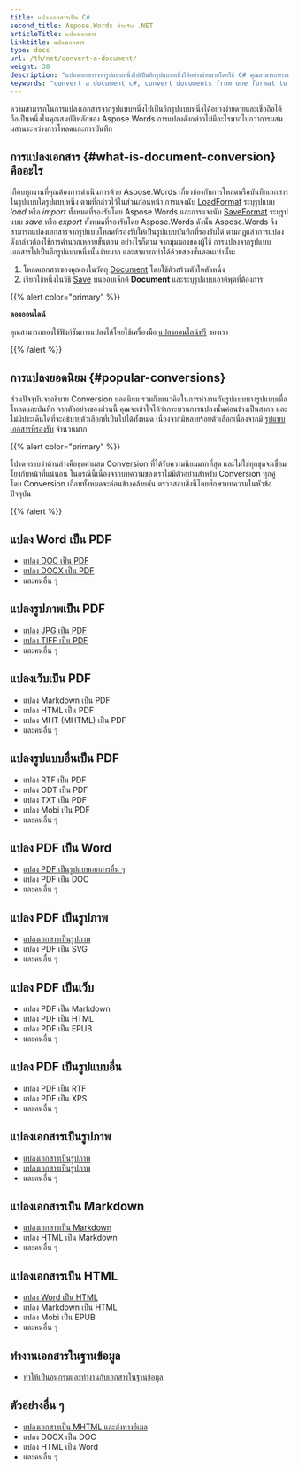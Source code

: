 ```yaml
---
title: แปลงเอกสารเป็น C#
second_title: Aspose.Words สำหรับ .NET
articleTitle: แปลงเอกสาร
linktitle: แปลงเอกสาร
type: docs
url: /th/net/convert-a-document/
weight: 30
description: "แปลงเอกสารจากรูปแบบหนึ่งไปเป็นอีกรูปแบบหนึ่งได้อย่างง่ายดายโดยใช้ C# คุณสามารถทำงานกับรูปแบบยอดนิยมทั้งหมด เช่น รูปแบบ Microsoft Word เช่น DOCX หรือ DOC, รูปแบบ OpenDocument เช่น ODT หรือ OTT, รูปแบบเว็บ เช่น HTML หรือ XHTML, รูปแบบข้อความ เช่น MarkDown หรือ TXT และอื่นๆ"
keywords: "convert a document c#, convert documents from one format to another c#, convert to markdown c#, convert pdf to docx C#, convert docx to pdf C#, convert doc to pdf C#, convert a document Aspose for .NET"
---
```


ความสามารถในการแปลงเอกสารจากรูปแบบหนึ่งไปเป็นอีกรูปแบบหนึ่งได้อย่างง่ายดายและเชื่อถือได้ถือเป็นหนึ่งในคุณสมบัติหลักของ Aspose.Words การแปลงดังกล่าวไม่มีอะไรมากไปกว่าการผสมผสานระหว่างการโหลดและการบันทึก

## การแปลงเอกสาร {#what-is-document-conversion} คืออะไร

เกือบทุกงานที่คุณต้องการดำเนินการด้วย Aspose.Words เกี่ยวข้องกับการโหลดหรือบันทึกเอกสารในรูปแบบใดรูปแบบหนึ่ง ตามที่กล่าวไว้ในส่วนก่อนหน้า การแจงนับ [LoadFormat](https://reference.aspose.com/words/net/aspose.words/loadformat/) ระบุรูปแบบ *load* หรือ *import* ทั้งหมดที่รองรับโดย Aspose.Words และการแจงนับ [SaveFormat](https://reference.aspose.com/words/net/aspose.words/saveformat/) ระบุรูปแบบ *save* หรือ *export* ทั้งหมดที่รองรับโดย Aspose.Words ดังนั้น Aspose.Words จึงสามารถแปลงเอกสารจากรูปแบบโหลดที่รองรับให้เป็นรูปแบบบันทึกที่รองรับได้ ตามกฎแล้วการแปลงดังกล่าวต้องใช้การคำนวณหลายขั้นตอน อย่างไรก็ตาม จากมุมมองของผู้ใช้ การแปลงจากรูปแบบเอกสารไปเป็นอีกรูปแบบหนึ่งนั้นง่ายมาก และสามารถทำได้ด้วยสองขั้นตอนเท่านั้น:

1. โหลดเอกสารของคุณลงในวัตถุ [Document](https://reference.aspose.com/words/net/aspose.words/document/) โดยใช้ตัวสร้างตัวใดตัวหนึ่ง
1. เรียกใช้หนึ่งในวิธี [Save](https://reference.aspose.com/words/net/aspose.words/document/save/#save/) บนออบเจ็กต์ **Document** และระบุรูปแบบเอาต์พุตที่ต้องการ

{{% alert color="primary" %}}

**ลองออนไลน์**

คุณสามารถลองใช้ฟังก์ชันการแปลงได้โดยใช้เครื่องมือ [แปลงออนไลน์ฟรี](https://products.aspose.app/words/conversion) ของเรา

{{% /alert %}}

## การแปลงยอดนิยม {#popular-conversions}

ส่วนปัจจุบันจะอธิบาย Conversion ยอดนิยม รวมถึงแนวคิดในการทำงานกับรูปแบบบางรูปแบบเมื่อโหลดและบันทึก จากตัวอย่างของส่วนนี้ คุณจะเข้าใจได้ว่ากระบวนการแปลงนั้นค่อนข้างเป็นสากล และไม่มีประเด็นใดที่จะอธิบายตัวเลือกที่เป็นไปได้ทั้งหมด เนื่องจากมีหลายร้อยตัวเลือกเนื่องจากมี [รูปแบบเอกสารที่รองรับ](/words/th/net/supported-document-formats/) จำนวนมาก

{{% alert color="primary" %}}

โปรดทราบว่าด้านล่างคือชุดค่าผสม Conversion ที่ได้รับความนิยมมากที่สุด และไม่ใช่ทุกชุดจะเชื่อมโยงกับหน้าที่แน่นอน ในกรณีนี้เนื่องจากบทความของเราไม่มีตัวอย่างสำหรับ Conversion ทุกคู่ โดย Conversion เกือบทั้งหมดจะค่อนข้างคล้ายกัน ตรวจสอบสิ่งนี้โดยศึกษาบทความในหัวข้อปัจจุบัน

{{% /alert %}}

<div class="row">
		<div class="col-md-4">
				<h2>แปลง Word เป็น PDF</h2>
						<ul>
								<li><a href="/words/net/convert-a-document-to-pdf/#converting-doc-or-docx-to-pdf">แปลง DOC เป็น PDF</a></li>
								<li><a href="/words/net/convert-a-document-to-pdf/#converting-doc-or-docx-to-pdf">แปลง DOCX เป็น PDF</a></li>
								<li>และคนอื่น ๆ</li>
						</ul>
				<h2>แปลงรูปภาพเป็น PDF</h2>
						<ul>
								<li><a href="/words/net/convert-a-document-to-pdf/#convert-an-image-to-pdf">แปลง JPG เป็น PDF</a></li>
								<li><a href="/words/net/convert-a-document-to-pdf/#convert-an-image-to-pdf">แปลง TIFF เป็น PDF</a></li>
								<li>และคนอื่น ๆ</li>
						</ul>
    <h2>แปลงเว็บเป็น PDF</h2>
						<ul>
								<li>แปลง Markdown เป็น PDF</li>
								<li>แปลง HTML เป็น PDF</li>
								<li>แปลง MHT (MHTML) เป็น PDF</li>
								<li>และคนอื่น ๆ</li>
						</ul>
				<h2>แปลงรูปแบบอื่นเป็น PDF</h2>
						<ul>
								<li>แปลง RTF เป็น PDF</li>
								<li>แปลง ODT เป็น PDF</li>
								<li>แปลง TXT เป็น PDF</li>
								<li>แปลง Mobi เป็น PDF</li>
								<li>และคนอื่น ๆ</li>
						</ul>
		</div>
		<div class="col-md-4">
				<h2>แปลง PDF เป็น Word</h2>
						<ul>
								<li><a href="/words/th/net/convert-pdf-to-other-document-formats/">แปลง PDF เป็นรูปแบบเอกสารอื่น ๆ</a></li>
        <li>แปลง PDF เป็น DOC</li>
								<li>และคนอื่น ๆ</li>
						</ul>
				<h2>แปลง PDF เป็นรูปภาพ</h2>
						<ul>
								<li><a href="/words/th/net/convert-a-document-to-an-image/">แปลงเอกสารเป็นรูปภาพ</a></li>
        <li>แปลง PDF เป็น SVG</li>
								<li>และคนอื่น ๆ</li>
						</ul>
				<h2>แปลง PDF เป็นเว็บ</h2>
						<ul>
        <li>แปลง PDF เป็น Markdown</li>
								<li>แปลง PDF เป็น HTML</li>
								<li>แปลง PDF เป็น EPUB</li>
								<li>และคนอื่น ๆ</li>
						</ul>
				<h2>แปลง PDF เป็นรูปแบบอื่น</h2>
						<ul>
								<li>แปลง PDF เป็น RTF</li>
								<li>แปลง PDF เป็น XPS</li>
								<li>และคนอื่น ๆ</li>
						</ul>
		</div>
		<div class="col-md-4">
				<h2>แปลงเอกสารเป็นรูปภาพ</h2>
						<ul>
								<li><a href="/words/th/net/convert-a-document-to-an-image/">แปลงเอกสารเป็นรูปภาพ</a></li>
								<li><a href="/words/th/net/convert-a-document-to-an-image/">แปลงเอกสารเป็นรูปภาพ</a></li>
								<li>และคนอื่น ๆ</li>
						</ul>
				<h2>แปลงเอกสารเป็น Markdown</h2>
						<ul>
								<li><a href="/words/th/net/convert-a-document-to-markdown/">แปลงเอกสารเป็น Markdown</a></li>
								<li>แปลง HTML เป็น Markdown</li>
								<li>และคนอื่น ๆ</li>
						</ul>
				<h2>แปลงเอกสารเป็น HTML</h2>
						<ul>
								<li><a href="/words/net/convert-a-document-to-html-mhtml-or-epub/#convert-a-document">แปลง Word เป็น HTML</a></li>
								<li>แปลง Markdown เป็น HTML</li>
								<li>แปลง Mobi เป็น EPUB</li>
								<li>และคนอื่น ๆ</li>
						</ul>
				<h2>ทำงานเอกสารในฐานข้อมูล</h2>
						<ul>
								<li><a href="/words/th/net/serialize-and-work-with-a-document-in-a-database/">ทำให้เป็นอนุกรมและทำงานกับเอกสารในฐานข้อมูล</a></li>
						</ul>
				<h2>ตัวอย่างอื่น ๆ</h2>
						<ul>
								<li><a href="/words/th/net/convert-a-document-to-mhtml-and-send-it-by-email/">แปลงเอกสารเป็น MHTML และส่งทางอีเมล</a></li>
								<li>แปลง DOCX เป็น DOC</li>
								<li>แปลง HTML เป็น Word</li>
								<li>และคนอื่น ๆ</li>
						</ul>
		</div>
</div>
